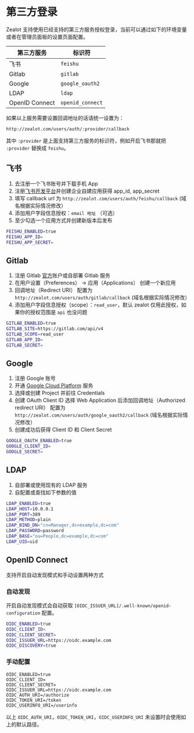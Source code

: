 # 第三方登录

Zealot 支持使用已经支持的第三方服务授权登录，当前可以通过如下的环境变量或者在管理员面板的设置页面配置。

第三方服务 | 标识符
---|---
飞书 | `feishu`
Gitlab | `gitlab`
Google | `google_oauth2`
LDAP | `ldap`
OpenID Connect | `openid_connect`

如果以上服务需要设置回调地址的话请统一设置为：

```
http://zealot.com/users/auth/:provider/callback
```

其中 `:provider` 是上面支持第三方服务的标识符，例如开启飞书那就把 `:provider` 替换成 `feishu`。

## 飞书

1. 去注册一个飞书账号并下载手机 App
1. 注册[飞书开发平台](https://open.feishu.cn/app/)并创建企业自建应用获得 app_id, app_secret
1. 填写 callback url 为 `http://zealot.com/users/auth/feishu/callback` (域名根据实际情况修改）
1. 添加用户字段信息授权：`email 地址` （可选）
1. 至少勾选一个应用方式并创建新版本后发布

```bash
FEISHU_ENABLED=true
FEISHU_APP_ID=
FEISHU_APP_SECRET=
```

## Gitlab

1. 注册 Gitlab [官方](http://gitlab.com)账户或自部署 Gitlab 服务
1. 在用户设置（Preferences） -> 应用（Applications） 创建一个新应用
1. 回调地址（Redirect URI） 配置为  `http://zealot.com/users/auth/gitlab/callback` (域名根据实际情况修改）
1. 添加用户字段信息授权（scope）：`read_user`，默认 zealot 仅用此授权，如果你的授权范围是 `api` 也没问题

```bash
GITLAB_ENABLED=true
GITLAB_SITE=https://gitlab.com/api/v4
GITLAB_SCOPE=read_user
GITLAB_APP_ID=
GITLAB_SECRET=
```

## Google

1. 注册 Google 账号
1. 开通 [Google Cloud Platform](https://console.cloud.google.com/apis/dashboard) 服务
1. 选择或创建 Project 并前往 Credentials
1. 创建 OAuth Client ID 选择 Web Application 后添加回调地址（Authorized redirect URI） 配置为 `http://zealot.com/users/auth/google_oauth2/callback` (域名根据实际情况修改）
1. 创建成功后获得 Client ID 和 Client Secret

```bash
GOOGLE_OAUTH_ENABLED=true
GOOGLE_CLIENT_ID=
GOOGLE_SECRET=
```

## LDAP

1. 自部署或使用现有的 LDAP 服务
1. 自配置或查找如下参数的值

```bash
LDAP_ENABLED=true
LDAP_HOST=10.0.0.1
LDAP_PORT=389
LDAP_METHOD=plain
LDAP_BIND_DN="cn=Manager,dc=example,dc=com"
LDAP_PASSWORD=password
LDAP_BASE="ou=People,dc=example,dc=com"
LDAP_UID=uid
```

## OpenID Connect

支持开启自动发现模式和手动设置两种方式

### 自动发现

开启自动发现模式会自动获取 `[OIDC_ISSUER_URL]/.well-known/openid-configuration` 配置。

```bash
OIDC_ENABLED=true
OIDC_CLIENT_ID=
OIDC_CLIENT_SECRET=
OIDC_ISSUER_URL=https://oidc.example.com
OIDC_DISCOVERY=true
```

### 手动配置

```
OIDC_ENABLED=true
OIDC_CLIENT_ID=
OIDC_CLIENT_SECRET=
OIDC_ISSUER_URL=https://oidc.example.com
OIDC_AUTH_URI=/authorize
OIDC_TOKEN_URI=/token
OIDC_USERINFO_URI=/userinfo
```

以上 `OIDC_AUTH_URI`，`OIDC_TOKEN_URI`，`OIDC_USERINFO_URI` 未设置时会使用如上的默认路径。
